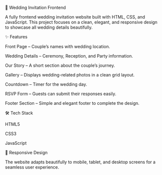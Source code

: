 💍 Wedding Invitation Frontend

A fully frontend wedding invitation website built with HTML, CSS, and JavaScript. This project focuses on a clean, elegant, and responsive design to showcase all wedding details beautifully.

✨ Features

Front Page – Couple’s names with wedding location.

Wedding Details – Ceremony, Reception, and Party information.

Our Story – A short section about the couple’s journey.

Gallery – Displays wedding-related photos in a clean grid layout.

Countdown – Timer for the wedding day.

RSVP Form – Guests can submit their responses easily.

Footer Section – Simple and elegant footer to complete the design.

🛠️ Tech Stack

HTML5

CSS3

JavaScript

📱 Responsive Design

The website adapts beautifully to mobile, tablet, and desktop screens for a seamless user experience.
